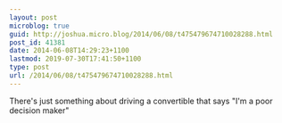 ```yaml
---
layout: post
microblog: true
guid: http://joshua.micro.blog/2014/06/08/t475479674710028288.html
post_id: 41381
date: 2014-06-08T14:29:23+1100
lastmod: 2019-07-30T17:41:50+1100
type: post
url: /2014/06/08/t475479674710028288.html
---
```

There's just something about driving a convertible that says "I'm a poor decision maker"
